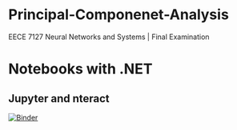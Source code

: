# Principal-Componenet-Analysis
EECE 7127 Neural Networks and Systems | Final Examination

# Notebooks with .NET

## Jupyter and nteract

[![Binder](https://mybinder.org/badge_logo.svg)](https://mybinder.org/v2/gh/Ayman-Elfaki/Principal-Component-Analysis/main)


